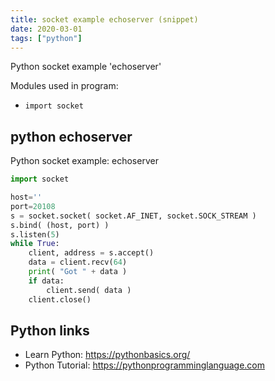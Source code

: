 ```yaml
---
title: socket example echoserver (snippet)
date: 2020-03-01
tags: ["python"]
---
```

Python socket example 'echoserver'


Modules used in program: 
* `import socket`

## python echoserver

Python socket example: echoserver

```python
import socket

host=''
port=20108
s = socket.socket( socket.AF_INET, socket.SOCK_STREAM )
s.bind( (host, port) )
s.listen(5)
while True:
    client, address = s.accept()
    data = client.recv(64)
    print( "Got " + data )
    if data:
        client.send( data )
    client.close()

```

## Python links

- Learn Python: https://pythonbasics.org/
- Python Tutorial: https://pythonprogramminglanguage.com
